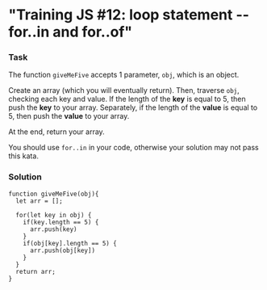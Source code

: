 # "Training JS #12: loop statement --for..in and for..of" #


### Task

>
The function ```giveMeFive``` accepts 1 parameter, ```obj```, which is an object.
    
Create an array (which you will eventually return). 
Then, traverse `obj`, checking each key and value. If the length of the **key** is equal to 5, then push the **key** to your array.  Separately, if the length of the **value** is equal to 5, then push the **value** to your array.
    
At the end, return your array.
    
You should use ```for..in``` in your code, otherwise your solution may not pass this kata.
>

### Solution

```
function giveMeFive(obj){
  let arr = [];
  
  for(let key in obj) {
    if(key.length == 5) {
      arr.push(key)
    }
    if(obj[key].length == 5) {
      arr.push(obj[key])
    }
  }  
  return arr;
}
```

